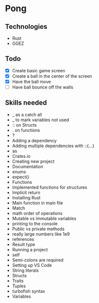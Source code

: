 # Pong

## Technologies

- Rust
- GGEZ

## Todo

* [x] Create basic game screen
* [x] Create a ball in the center of the screen
* [x] Have the ball move
* [ ] Have ball bounce off the walls

## Skills needed

* _ as a catch all
* _ to mark variables not used
* :: on Structs
* . on functions
* ?
* Adding a dependency
* Adding multiple dependencies with ::{...}
* as
* Crates.io
* Creating new project
* Documentation
* enums
* expect()
* Functions
* Implemented functions for structures
* Implicit return
* Installing Rust
* Main function in main file
* Match
* math order of operations
* Mutable vs immutable variables
* printing to the console
* Public vs private methods
* really large numbers like 1e9
* references
* Result type
* Running a project
* self
* Semi-colons are required
* Setting up VS Code
* String literals
* Structs
* Traits
* Tuples
* turbofish syntax
* Variables
